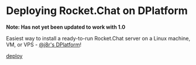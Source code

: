 # Deploying Rocket.Chat on DPlatform

**Note: Has not yet been updated to work with 1.0**

Easiest way to install a ready-to-run Rocket.Chat server on a Linux machine, VM, or VPS - [@j8r's DPlatform](https://github.com/j8r/DPlatform)!

[deploy](https://dfabric.github.io/DPlatform-ShellCore/)

